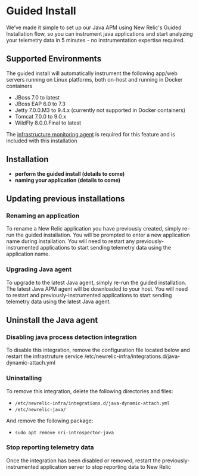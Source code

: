 # Guided Install

We’ve made it simple to set up our Java APM using New Relic's Guided Installation flow, so you can instrument java applications and start analyzing your telemetry data in 5 minutes - no instrumentation expertise required.​

## Supported Environments
The guided install will automatically instrument the following app/web servers running on Linux platforms, both on-host and running in Docker containers

- JBoss 7.0 to latest
- JBoss EAP 6.0 to 7.3
- Jetty 7.0.0.M3 to 9.4.x (currently not supported in Docker containers)
- Tomcat 7.0.0 to 9.0.x
- WildFly 8.0.0.Final to latest

The [infrastructure monitoring agent](https://docs.newrelic.com/docs/infrastructure/install-infrastructure-agent/get-started/install-infrastructure-agent/) is required for this feature and is included with this installation


## Installation
- **perform the guided install (details to come)**
- **naming your application (details to come)**

## Updating previous installations

### Renaming an application
To rename a New Relic application you have previously created, simply re-run the guided installation.  You will be prompted to enter a new application name during installation.  You will need to restart any previously-instrumented applications to start sending telemetry data using the application name.

### Upgrading Java agent
To upgrade to the latest Java agent, simply re-run the guided installation.  The latest Java APM agent will be downloaded to your host.  You will need to restart and previously-instrumented applications to start sending telemetry data using the latest Java agent.

## Uninstall the Java agent

### Disabling java process detection integration
To disable this integration, remove the configuration file located below and restart the infrastruture service
/etc/newrelic-infra/integrations.d/java-dynamic-attach.yml

### Uninstalling 
To remove this integration, delete the following directories and files:
- `/etc/newrelic-infra/integrations.d/java-dynamic-attach.yml`
- `/etc/newrelic-java/`

And remove the following package:
- `sudo apt remove nri-introspector-java`

### Stop reporting telemetry data
Once the integration has been disabled or removed, restart the previously-instrumented application server to stop reporting data to New Relic
